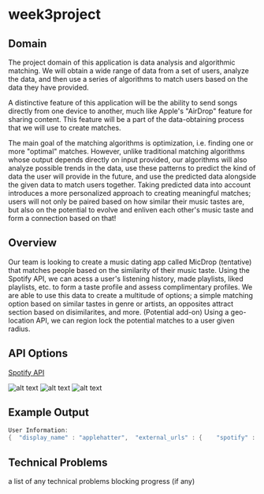 # week3project

## Domain

The project domain of this application is data analysis and algorithmic matching. We will obtain a wide range of data from a set of users, analyze the data, and then use a series of algorithms to match users based on the data they have provided. 

A distinctive feature of this application will be the ability to send songs directly from one device to another, much like Apple's "AirDrop" feature for sharing content. This feature will be a part of the data-obtaining process that we will use to create matches.

The main goal of the matching algorithms is optimization, i.e. finding one or more "optimal" matches. However, unlike traditional matching algorithms whose output depends directly on input provided, our algorithms will also analyze possible trends in the data, use these patterns to predict the kind of data the user will provide in the future, and use the predicted data alongside the given data to match users together. Taking predicted data into account introduces a more personalized approach to creating meaningful matches; users will not only be paired based on how similar their music tastes are, but also on the potential to evolve and enliven each other's music taste and form a connection based on that!   


## Overview

Our team is looking to create a music dating app called MicDrop (tentative) that matches people based on the similarity of their music taste. Using the Spotify API, we can acess a user's listening history, made playlists, liked playlists, etc. to form a taste profile and assess complimentary profiles. We are able to use this data to create a multitude of options; a simple matching option based on similar tastes in genre or artists, an opposites attract section based on disimilarites, and more. (Potential add-on) Using a geo-location API, we can region lock the potential matches to a user given radius.

## API Options

[Spotify API](https://developer.spotify.com/documentation/web-api?ref=apilist.fun)

![alt text](https://github.com/vikines-s/week3project/blob/main/apiAcess.jpeg?raw=true)
![alt text](https://github.com/vikines-s/week3project/blob/main/tokenDetails.jpeg?raw=true)
![alt text](https://github.com/vikines-s/week3project/blob/main/userInfoCall.jpeg?raw=true)

## Example Output
```java
User Information:
{  "display_name" : "applehatter",  "external_urls" : {    "spotify" : "https://open.spotify.com/user/applehatter"  },  "href" : "https://api.spotify.com/v1/users/applehatter",  "id" : "applehatter",  "images" : [ ],  "type" : "user",  "uri" : "spotify:user:applehatter",  "followers" : {    "href" : null,    "total" : 18  }}
```


## Technical Problems
a list of any technical problems blocking progress (if any)
